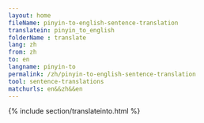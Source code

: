 ```yaml
---
layout: home
fileName: pinyin-to-english-sentence-translation
translatein: pinyin_to_english
folderName : translate
lang: zh
from: zh
to: en
langname: pinyin-to
permalink: /zh/pinyin-to-english-sentence-translation
tool: sentence-translations
matchurls: en&&zh&&en
---
```

{% include section/translateinto.html %}
